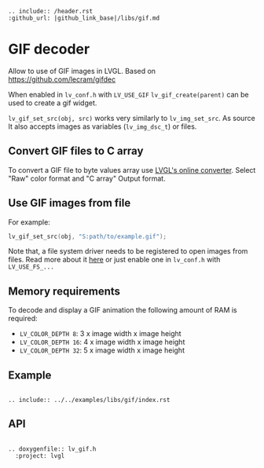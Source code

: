 ```eval_rst
.. include:: /header.rst 
:github_url: |github_link_base|/libs/gif.md
```

# GIF decoder
Allow to use of GIF images in LVGL. Based on https://github.com/lecram/gifdec

When enabled in `lv_conf.h` with `LV_USE_GIF` `lv_gif_create(parent)` can be used to create a gif widget.

`lv_gif_set_src(obj, src)` works very similarly to `lv_img_set_src`. As source It also accepts images as variables (`lv_img_dsc_t`) or files.


## Convert GIF files to C array
To convert a GIF file to byte values array use [LVGL's online converter](https://lvgl.io/tools/imageconverter). Select "Raw" color format and "C array" Output format.
 

## Use GIF images from file

For example:
```c
lv_gif_set_src(obj, "S:path/to/example.gif");
```

Note that, a file system driver needs to be registered to open images from files. Read more about it [here](https://docs.lvgl.io/master/overview/file-system.html) or just enable one in `lv_conf.h` with `LV_USE_FS_...` 


## Memory requirements
To decode and display a GIF animation the following amount of RAM is required:
- `LV_COLOR_DEPTH 8`: 3 x image width x image height 
- `LV_COLOR_DEPTH 16`: 4 x image width x image height 
- `LV_COLOR_DEPTH 32`: 5 x image width x image height 

## Example
```eval_rst

.. include:: ../../examples/libs/gif/index.rst

```

## API

```eval_rst

.. doxygenfile:: lv_gif.h
  :project: lvgl

```